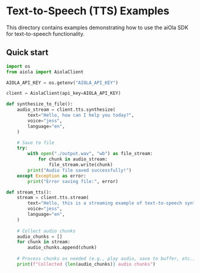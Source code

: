 # Text-to-Speech (TTS) Examples

This directory contains examples demonstrating how to use the aiOla SDK for text-to-speech functionality.

## Quick start

<!--snippet;tts;quickstart-->
```python
import os
from aiola import AiolaClient

AIOLA_API_KEY = os.getenv("AIOLA_API_KEY")

client = AiolaClient(api_key=AIOLA_API_KEY)

def synthesize_to_file():
    audio_stream = client.tts.synthesize(
        text="Hello, how can I help you today?",
        voice="jess",
        language="en",
    )

    # Save to file
    try:
        with open("./output.wav", "wb") as file_stream:
            for chunk in audio_stream:
                file_stream.write(chunk)
        print("Audio file saved successfully!")
    except Exception as error:
        print("Error saving file:", error)

def stream_tts():
    stream = client.tts.stream(
        text="Hello, this is a streaming example of text-to-speech synthesis.",
        voice="jess",
        language="en",
    )
    
    # Collect audio chunks
    audio_chunks = []
    for chunk in stream:
        audio_chunks.append(chunk)
    
    # Process chunks as needed (e.g., play audio, save to buffer, etc.)
    print(f"Collected {len(audio_chunks)} audio chunks")
``` 